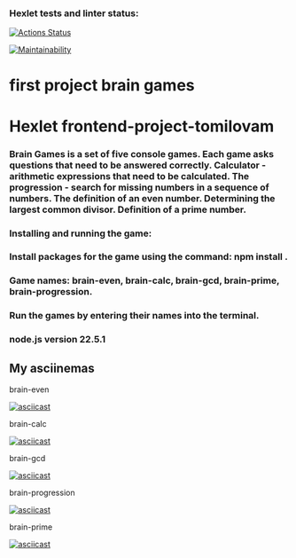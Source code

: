 ### Hexlet tests and linter status:
[![Actions Status](https://github.com/tomilovam/frontend-project-44/actions/workflows/hexlet-check.yml/badge.svg)](https://github.com/tomilovam/frontend-project-44/actions)

[![Maintainability](https://api.codeclimate.com/v1/badges/e91b31714758355b5a0e/maintainability)](https://codeclimate.com/github/tomilovam/frontend-project-tomilovam/maintainability)

# first project brain games
# **Hexlet frontend-project-tomilovam**

### Brain Games is a set of five console games. Each game asks questions that need to be answered correctly. Calculator - arithmetic expressions that need to be calculated. The progression - search for missing numbers in a sequence of numbers. The definition of an even number. Determining the largest common divisor. Definition of a prime number.

### Installing and running the game:
### Install packages for the game using the command: npm install <game name>. 
### Game names: brain-even, brain-calc, brain-gcd, brain-prime, brain-progression.
### Run the games by entering their names into the terminal.

### node.js version 22.5.1

## **My asciinemas**

brain-even

[![asciicast](https://asciinema.org/a/3AXLpQNytSAjpYVzfAN6jLHv9.svg)](https://asciinema.org/a/3AXLpQNytSAjpYVzfAN6jLHv9)

brain-calc

[![asciicast](https://asciinema.org/a/HFuuOJfEDL0sJoWV882VxD8k0.svg)](https://asciinema.org/a/HFuuOJfEDL0sJoWV882VxD8k0)

brain-gcd

[![asciicast](https://asciinema.org/a/G5Rc3Zyju0ULgAICRfAcmSm1I.svg)](https://asciinema.org/a/G5Rc3Zyju0ULgAICRfAcmSm1I)

brain-progression

[![asciicast](https://asciinema.org/a/oBRSlsuexBBBNb6JYQwJV1cOZ.svg)](https://asciinema.org/a/oBRSlsuexBBBNb6JYQwJV1cOZ)

brain-prime

[![asciicast](https://asciinema.org/a/LAApz3j2SYcHfwlSA7YhQS00d.svg)](https://asciinema.org/a/LAApz3j2SYcHfwlSA7YhQS00d)
